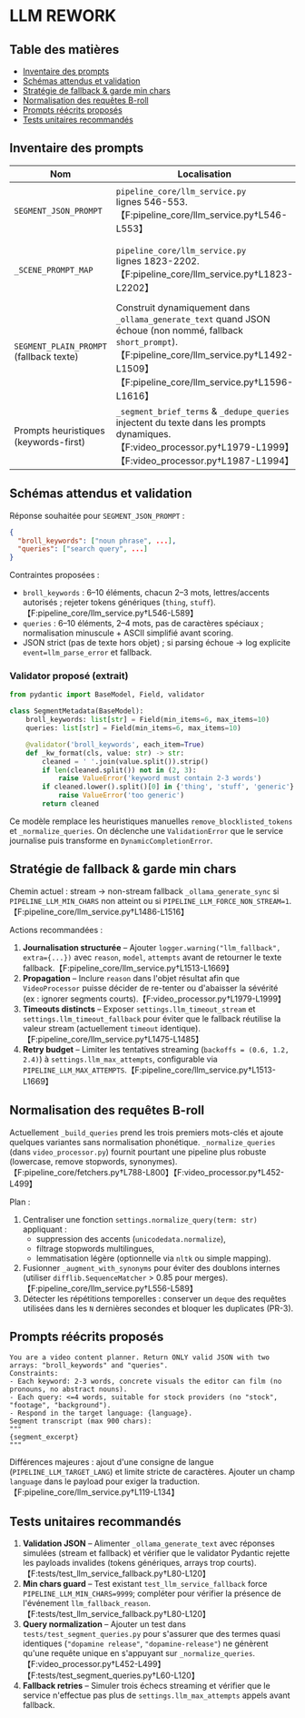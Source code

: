 # LLM REWORK

## Table des matières
- [Inventaire des prompts](#inventaire-des-prompts)
- [Schémas attendus et validation](#schemas-attendus-et-validation)
- [Stratégie de fallback & garde min chars](#strategie-de-fallback--garde-min-chars)
- [Normalisation des requêtes B-roll](#normalisation-des-requetes-b-roll)
- [Prompts réécrits proposés](#prompts-reecrits-proposes)
- [Tests unitaires recommandés](#tests-unitaires-recommandes)

## Inventaire des prompts
| Nom | Localisation | Usage | Notes |
|---|---|---|---|
| `SEGMENT_JSON_PROMPT` | `pipeline_core/llm_service.py` lignes 546-553.【F:pipeline_core/llm_service.py†L546-L553】 | Génération principale de `broll_keywords` & `queries` (mode JSON). | Interdit certains tokens génériques mais ne contraint pas le format JSON (pas de balises). |
| `_SCENE_PROMPT_MAP` | `pipeline_core/llm_service.py` lignes 1823-2202.【F:pipeline_core/llm_service.py†L1823-L2202】 | Prompts spécifiques par type de scène pour enrichir le contexte. | Dictionnaire statique rarement mis à jour, certains prompts trop verbeux. |
| `SEGMENT_PLAIN_PROMPT` (fallback texte) | Construit dynamiquement dans `_ollama_generate_text` quand JSON échoue (non nommé, fallback `short_prompt`).【F:pipeline_core/llm_service.py†L1492-L1509】【F:pipeline_core/llm_service.py†L1596-L1616】 | Demande un texte libre que le pipeline doit ensuite parser heuristiquement. | Source d'erreurs car aucun schéma, dépend de `PIPELINE_LLM_FALLBACK_TRUNC`. |
| Prompts heuristiques (keywords-first) | `_segment_brief_terms` & `_dedupe_queries` injectent du texte dans les prompts dynamiques.【F:video_processor.py†L1979-L1999】【F:video_processor.py†L1987-L1994】 | Ajustent la requête selon le contexte dynamique. | Pas explicitement testés. |

## Schémas attendus et validation
Réponse souhaitée pour `SEGMENT_JSON_PROMPT` :
```json
{
  "broll_keywords": ["noun phrase", ...],
  "queries": ["search query", ...]
}
```
Contraintes proposées :
- `broll_keywords` : 6–10 éléments, chacun 2–3 mots, lettres/accents autorisés ; rejeter tokens génériques (`thing`, `stuff`).【F:pipeline_core/llm_service.py†L546-L589】
- `queries` : 6–10 éléments, 2–4 mots, pas de caractères spéciaux ; normalisation minuscule + ASCII simplifié avant scoring.
- JSON strict (pas de texte hors objet) ; si parsing échoue → log explicite `event=llm_parse_error` et fallback.

### Validator proposé (extrait)
```python
from pydantic import BaseModel, Field, validator

class SegmentMetadata(BaseModel):
    broll_keywords: list[str] = Field(min_items=6, max_items=10)
    queries: list[str] = Field(min_items=6, max_items=10)

    @validator('broll_keywords', each_item=True)
    def _kw_format(cls, value: str) -> str:
        cleaned = ' '.join(value.split()).strip()
        if len(cleaned.split()) not in (2, 3):
            raise ValueError('keyword must contain 2-3 words')
        if cleaned.lower().split()[0] in {'thing', 'stuff', 'generic'}:
            raise ValueError('too generic')
        return cleaned
```
Ce modèle remplace les heuristiques manuelles `remove_blocklisted_tokens` et `_normalize_queries`. On déclenche une `ValidationError` que le service journalise puis transforme en `DynamicCompletionError`.

## Stratégie de fallback & garde min chars
Chemin actuel : stream → non-stream fallback `_ollama_generate_sync` si `PIPELINE_LLM_MIN_CHARS` non atteint ou si `PIPELINE_LLM_FORCE_NON_STREAM=1`.【F:pipeline_core/llm_service.py†L1486-L1516】

Actions recommandées :
1. **Journalisation structurée** – Ajouter `logger.warning("llm_fallback", extra={...})` avec `reason`, `model`, `attempts` avant de retourner le texte fallback.【F:pipeline_core/llm_service.py†L1513-L1669】
2. **Propagation** – Inclure `reason` dans l'objet résultat afin que `VideoProcessor` puisse décider de re-tenter ou d'abaisser la sévérité (ex : ignorer segments courts).【F:video_processor.py†L1979-L1999】
3. **Timeouts distincts** – Exposer `settings.llm_timeout_stream` et `settings.llm_timeout_fallback` pour éviter que le fallback réutilise la valeur stream (actuellement `timeout` identique).【F:pipeline_core/llm_service.py†L1475-L1485】
4. **Retry budget** – Limiter les tentatives streaming (`backoffs = (0.6, 1.2, 2.4)`) à `settings.llm_max_attempts`, configurable via `PIPELINE_LLM_MAX_ATTEMPTS`.【F:pipeline_core/llm_service.py†L1513-L1669】

## Normalisation des requêtes B-roll
Actuellement `_build_queries` prend les trois premiers mots-clés et ajoute quelques variantes sans normalisation phonétique. `_normalize_queries` (dans `video_processor.py`) fournit pourtant une pipeline plus robuste (lowercase, remove stopwords, synonymes).【F:pipeline_core/fetchers.py†L788-L800】【F:video_processor.py†L452-L499】

Plan :
1. Centraliser une fonction `settings.normalize_query(term: str)` appliquant :
   - suppression des accents (`unicodedata.normalize`),
   - filtrage stopwords multilingues,
   - lemmatisation légère (optionnelle via `nltk` ou simple mapping).
2. Fusionner `_augment_with_synonyms` pour éviter des doublons internes (utiliser `difflib.SequenceMatcher` > 0.85 pour merges).【F:pipeline_core/llm_service.py†L556-L589】
3. Détecter les répétitions temporelles : conserver un `deque` des requêtes utilisées dans les `N` dernières secondes et bloquer les duplicates (PR-3).

## Prompts réécrits proposés
```text
You are a video content planner. Return ONLY valid JSON with two arrays: "broll_keywords" and "queries".
Constraints:
- Each keyword: 2-3 words, concrete visuals the editor can film (no pronouns, no abstract nouns).
- Each query: <=4 words, suitable for stock providers (no "stock", "footage", "background").
- Respond in the target language: {language}.
Segment transcript (max 900 chars):
"""
{segment_excerpt}
"""
```
Différences majeures : ajout d'une consigne de langue (`PIPELINE_LLM_TARGET_LANG`) et limite stricte de caractères. Ajouter un champ `language` dans le payload pour exiger la traduction.【F:pipeline_core/llm_service.py†L119-L134】

## Tests unitaires recommandés
1. **Validation JSON** – Alimenter `_ollama_generate_text` avec réponses simulées (stream et fallback) et vérifier que le validator Pydantic rejette les payloads invalides (tokens génériques, arrays trop courts).【F:tests/test_llm_service_fallback.py†L80-L120】
2. **Min chars guard** – Test existant `test_llm_service_fallback` force `PIPELINE_LLM_MIN_CHARS=9999`; compléter pour vérifier la présence de l'événement `llm_fallback_reason`.【F:tests/test_llm_service_fallback.py†L80-L120】
3. **Query normalization** – Ajouter un test dans `tests/test_segment_queries.py` pour s'assurer que des termes quasi identiques (`"dopamine release"`, `"dopamine-release"`) ne génèrent qu'une requête unique en s'appuyant sur `_normalize_queries`.【F:video_processor.py†L452-L499】【F:tests/test_segment_queries.py†L60-L120】
4. **Fallback retries** – Simuler trois échecs streaming et vérifier que le service n'effectue pas plus de `settings.llm_max_attempts` appels avant fallback.
